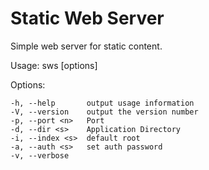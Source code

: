 # Static Web Server #

Simple web server for static content.

Usage: sws [options]

  Options:

    -h, --help       output usage information
    -V, --version    output the version number
    -p, --port <n>   Port
    -d, --dir <s>    Application Directory
    -i, --index <s>  default root
    -a, --auth <s>   set auth password
    -v, --verbose